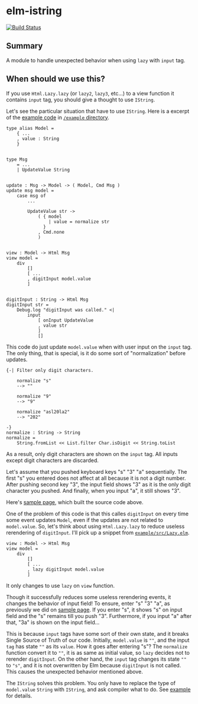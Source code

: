 # elm-istring

[![Build Status](https://travis-ci.org/arowM/elm-istring.svg?branch=master)](https://travis-ci.org/arowM/elm-istring)

## Summary

A module to handle unexpected behavior when using `lazy` with `input` tag.

## When should we use this?

If you use `Html.Lazy.lazy` (or `lazy2`, `lazy3`, etc...) to a view function it contains `input` tag,
you should give a thought to use `IString`.

Let's see the particular situation that have to use `IString`.
Here is a excerpt of the [example code](https://github.com/arowM/elm-istring/blob/master/example/src/Strict.elm) in [`/example` directory](https://github.com/arowM/elm-istring/tree/master/example).

```
type alias Model =
    { ...
    , value : String
    }


type Msg
    = ...
    | UpdateValue String


update : Msg -> Model -> ( Model, Cmd Msg )
update msg model =
    case msg of
        ...

        UpdateValue str ->
            ( { model
                | value = normalize str
              }
            , Cmd.none
            )


view : Model -> Html Msg
view model =
    div
        []
        [ ...
        , digitInput model.value
        ]


digitInput : String -> Html Msg
digitInput str =
    Debug.log "digitInput was called." <|
        input
            [ onInput UpdateValue
            , value str
            ]
            []
```

This code do just update `model.value` when with user input on the `input` tag.
The only thing, that is special, is it do some sort of "normalization" before updates.

```
{-| Filter only digit characters.

    normalize "s"
    --> ""

    normalize "9"
    --> "9"

    normalize "asl20la2"
    --> "202"

-}
normalize : String -> String
normalize =
    String.fromList << List.filter Char.isDigit << String.toList
```

As a result, only digit characters are shown on the `input` tag.
All inputs except digit characters are discarded.

Let's assume that you pushed keyboard keys "s" "3" "a" sequentially.
The first "s" you entered does not affect at all because it is not a digit number.
After pushing second key "3", the input field shows "3" as it is the only digit character you pushed.
And finally, when you input "a", it still shows "3".

Here's [sample page](https://arowm.github.io/elm-istring/strict.html), which built the source code above.

One of the problem of this code is that this calles `digitInput` on every time some event updates `Model`, even if the updates are not related to `model.value`.
So, let's think about using `Html.Lazy.lazy` to reduce useless rerendering of `digitInput`.
I'll pick up a snippet from [`example/src/Lazy.elm`](https://github.com/arowM/elm-istring/blob/master/example/src/Lazy.elm).

```
view : Model -> Html Msg
view model =
    div
        []
        [ ...
        , lazy digitInput model.value
        ]
```

It only changes to use `lazy` on `view` function.

Though it successfully reduces some useless rerendering events, it changes the behavior of input field!
To ensure, enter "s" "3" "a", as previously we did on [sample page](https://arowm.github.io/elm-istring/lazy.html).
If you enter "s", it shows "s" on input field and the "s" remains till you push "3".
Furthermore, if you input "a" after that, "3a" is shown on the input field...

This is because `input` tags have some sort of their own state, and it breaks Single Source of Truth of our code.
Initially, `model.value` is `""`, and the input `tag` has state `""` as its `value`.
How it goes after entering "s"?
The `normalize` function convert it to `""`, it is as same as initial value, so `lazy` decides not to rerender `digitInput`.
On the other hand, the `input` tag changes its state `""` to `"s"`, and it is not overwritten by Elm because `digitInput` is not called.
This causes the unexpected behavior mentioned above.

The `IString` solves this problem.
You only have to replace the type of `model.value` `String` with `IString`, and ask compiler what to do.
See [example](https://github.com/arowM/elm-istring/blob/master/example/src/Lazy2.elm) for details.
